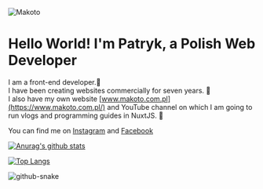 ![Makoto](https://i.imgur.com/jmdiV8r.png "Makoto")
<h1>Hello World! I'm Patryk, a Polish Web Developer</h1>

I am a front-end developer.🚀 <br>
I have been creating websites commercially for seven years. 🎉 <br>
I also have my own website [www.makoto.com.pl](https://www.makoto.com.pl/)  and YouTube channel on which I am going to run vlogs and programming guides in NuxtJS. 💚

You can find me on [Instagram](https://www.instagram.com/makotopd/) and [Facebook](https://www.facebook.com/makotopl/)

[![Anurag's github stats](https://github-readme-stats.vercel.app/api?username=MakotoPD&show_icons=true&title_color=19f&icon_color=19f&bg_color=09f2&text_color=fa0)](https://github.com/anuraghazra/github-readme-stats)

[![Top Langs](https://github-readme-stats.vercel.app/api/top-langs/?username=MakotoPD&layout=compact&title_color=19f&bg_color=09f2&text_color=fa0)](https://github.com/anuraghazra/github-readme-stats)


<picture>
	<source media="(prefers-color-scheme: dark)" srcset="https://raw.githubusercontent.com/maurodesouza/maurodesouza/output/snake-dark.svg" />
	<source media="(prefers-color-scheme: light)" srcset="https://raw.githubusercontent.com/maurodesouza/maurodesouza/output/snake.svg" />
	<img alt="github-snake" src="https://raw.githubusercontent.com/maurodesouza/maurodesouza/output/github-snake.svg" />
</picture>